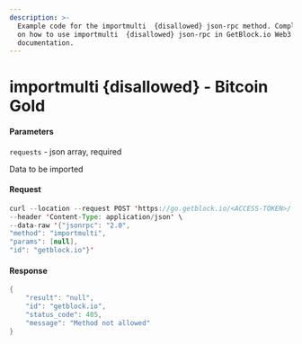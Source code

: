 ```yaml
---
description: >-
  Example code for the importmulti  {disallowed} json-rpc method. Сomplete guide
  on how to use importmulti  {disallowed} json-rpc in GetBlock.io Web3
  documentation.
---
```


# importmulti {disallowed} - Bitcoin Gold

#### Parameters

`requests` - json array, required

Data to be imported

#### Request

```java
curl --location --request POST 'https://go.getblock.io/<ACCESS-TOKEN>/' \
--header 'Content-Type: application/json' \ 
--data-raw '{"jsonrpc": "2.0",
"method": "importmulti",
"params": [null],
"id": "getblock.io"}'
```

#### Response

```java
{
    "result": "null",
    "id": "getblock.io",
    "status_code": 405,
    "message": "Method not allowed"
}
```
